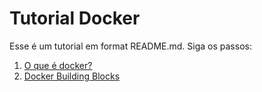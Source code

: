 # Tutorial Docker

Esse é um tutorial em format README.md. Siga os passos:

1. [O que é docker?](/01-o-que-e-docker.md)
2. [Docker Building Blocks](/02-building-blocks.md)